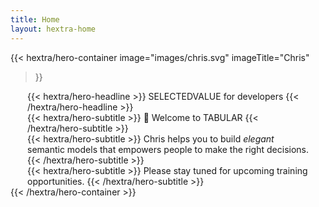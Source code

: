 ```yaml
---
title: Home
layout: hextra-home
---
```


{{< hextra/hero-container
  image="images/chris.svg"
  imageTitle="Chris"
>}}
<div style="width: 450px; margin: 0 auto;" class="hx-mt-6 hx-mb-6">
{{< hextra/hero-headline >}}
  SELECTEDVALUE for developers
{{< /hextra/hero-headline >}}
</div>

<div style="width: 450px; margin: 0 auto;" class="hx-mt-6 hx-mb-6">
{{< hextra/hero-subtitle >}}
  👋 Welcome to TABULAR
{{< /hextra/hero-subtitle >}}
</div>

<div style="width: 450px; margin: 0 auto;" class="hx-mt-6 hx-mb-6">
{{< hextra/hero-subtitle >}}
  Chris helps you to build <i>elegant</i> semantic models that empowers people to make the right decisions.
{{< /hextra/hero-subtitle >}}
</div>
  
<div style="width: 450px; margin: 0 auto;" class="hx-mt-6 hx-mb-6">
{{< hextra/hero-subtitle >}}
  Please stay tuned for upcoming training opportunities.
{{< /hextra/hero-subtitle >}}
</div>
{{< /hextra/hero-container >}}
